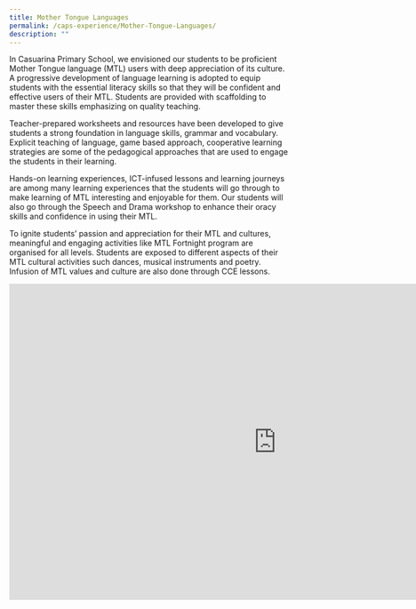 ```yaml
---
title: Mother Tongue Languages
permalink: /caps-experience/Mother-Tongue-Languages/
description: ""
---
```

In Casuarina Primary School, we envisioned our students to be proficient Mother Tongue language (MTL) users with deep appreciation of its culture. A progressive development of language learning is adopted to equip students with the essential literacy skills so that they will be confident and effective users of their MTL. Students are provided with scaffolding to master these skills emphasizing on quality teaching.

Teacher-prepared worksheets and resources have been developed to give students a strong foundation in language skills, grammar and vocabulary. Explicit teaching of language, game based approach, cooperative learning strategies are some of the pedagogical approaches that are used to engage the students in their learning.

Hands-on learning experiences, ICT-infused lessons and learning journeys are among many learning experiences that the students will go through to make learning of MTL interesting and enjoyable for them. Our students will also go through the Speech and Drama workshop to enhance their oracy skills and confidence in using their MTL.

  

To ignite students’ passion and appreciation for their MTL and cultures, meaningful and engaging activities like MTL Fortnight program are organised for all levels. Students are exposed to different aspects of their MTL cultural activities such dances, musical instruments and poetry. Infusion of MTL values and culture are also done through CCE lessons.

<iframe allowfullscreen="true" height="569" width="960" frameborder="0" src="https://docs.google.com/presentation/d/e/2PACX-1vQmx0W_bcCuV7Sdq9j3LUVxmTPCZKUtzKWsvYl_cU_n_RzcsDZ9R5_yGhXJ--7tNGhv2OXV5v5FfAZE/embed?start=false&amp;loop=false&amp;delayms=3000"></iframe>